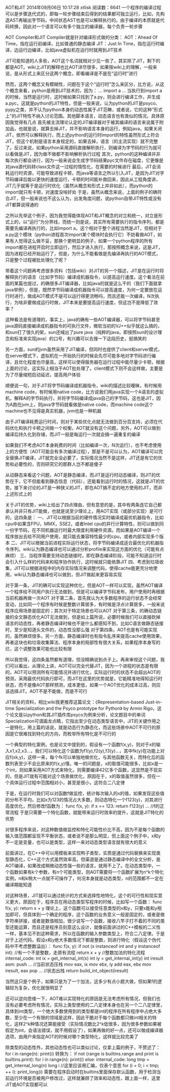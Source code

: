 AOT和JIT
2014年09月06日 10:17:28 xtlisk 阅读数：6641
一个程序的编译过程可以是步骤迭代式的，即每一轮步骤结束后得到的结果都可独立运行，比如，先构造AST再输出字节码，中间状态AST也是可以解释执行的。由于编译的本质就是代码转换，因此对一个语言可以有多个独立的编译器，每个负责一轮步骤 

AOT Compiler和JIT Compiler就是针对编译形式做的分类： 
AOT：Ahead Of Time，指在运行前编译，比如普通的静态编译 
JIT：Just In Time，指在运行时编译，边运行边编译，比如java虚拟机在运行时就用到JIT技术 

JIT可能知道的人多些，AOT这个名词就相对少见一些了，其实除了JIT，剩下的都是AOT。wiki上JIT的解释也比AOT详尽很多，如果按wiki上的理解，一般来说，是从形式上来区分这两个概念，即看编译是不是在“运行时”进行 

然而，这两个概念又有模糊性，问题在于这个“运行时”怎么来区分，比方说，从这个概念来看，python是用到JIT技术的，因为： 
... 
import a 
... 
当执行到import a的时候，当然是运行时，这时候如果只找到了a.py，则会进行编译工作，并生成a.pyc，这就是python的JIT特性，但是一般来说，认为python的JIT是psyco、pypy之类，并不认为python本身的动态性属于JIT范畴，或者说，它的这种“形式上”的JIT特性不纳入讨论范围。其他脚本语言，动态语言也有类似的情况。具体原因我觉得有几点 
首先被主流理论认定的JIT编译器对于被其编译的语言来说属于附加品，也就是说，就算去掉JIT，并不影响语言本身的运行，例如java，如果关闭JIT，依然可以解释执行，而上述python的运行时import的特性虽然形式上符合JIT，但这个机制是语言本身规定的，如果去掉，语言（的主流实现）就不完整了。反过来说，如果python采用源码直接解析执行，则编译为字节码的行为就可以看做是JIT，因为做不做都不影响解析执行过程 
其次，python的这种编译并非每次执行都会进行，因为一般来说会生成字节码结果pyc文件存在磁盘，它更像是对java源代码转class文件这一过程的惰性化，在需要的时候进行 
最后，JIT会消耗运行时资源，可能导致进程卡顿，而java等语言之所以引入JIT，是因为JIT对字节码编译后能以更快的速度运行，卡顿的时间能补救回来，因此从工程角度讲，JIT几乎就等于是运行时优化（虽然从概念和形式上并非如此），而python的import就只有卡顿，对速度没啥好处 
于是，虽然从概念来说，上面的例子的确符合JIT，但一般来说也不这么认为，出发角度问题，说python自带JIT特性或没有JIT都算说得通的 

之所以先举这个例子，因为我觉得能体现AOT和JIT概念的对立和统一，对立是形式上的，以“运行”为分界线，而统一则是说，其实所有需要执行的指令序列，都是需要先编译再执行的，比如import a，这个相对于整个进程当然是JIT，但相对于a.py这个模块（python进程首次import某个模块时会执行它）不妨看做AOT，如果有人觉得这么做不妥，那换个更明显的例子，如果一个python程序的所有import都在进程开启时立即运行，然后才进入执行，那按照概念来说，这是JIT，因为进程已经开始运行了，但是，为什么不能看做是先编译再执行的AOT模式，只是整个过程被批处理化了呢？ 

带着这个问题再考虑很多资料（包括wiki）对JIT的另一个描述，JIT是在运行时将解释执行的语言（比如字节码）编译成机器指令，以提高运行速度。这个看法在前面的某篇也提过，的确很多JIT编译器，比如java的就是这么干的（我们下面就拿java举例），但是，既然字节码编译成机器指令可以提高速度，为何一定要放在运行时进行，做成AOT模式不是可以运行得更流畅吗，而且还能一次编译，N次执行，为啥非要做成运行时做，JIT本来是要提高运行速度，但这岂不是降低了效率？ 

这种看法是有道理的，事实上，java的确有一些AOT编译器，可以将字节码甚至java源码直接编译成机器指令的可执行文件，微软当初的VJ++似乎就这么搞的，和sun打了很久的架，sun还喊出了pure java（纯粹的java，即按照sun的设计理念和标准来实现java）的口号，有兴趣可以去搜一下这段历史，挺搞笑的 

另一方面，sun的jvm虽然采用了JIT编译，但同时也提供了client和server模式，在server模式下，虚拟机在一开始执行的时候会先尽可能多地对字节码进行编译，且优化程度也尽量高，这样可以使得服务器在运行过程中能尽量少卡顿，根据上面的讨论，这实际上相当于AOT批处理了。client模式下则不会这样做，主要是为了尽量缩短启动延迟，提高用户体验 

顺便说一句，对于JIT将字节码编译成机器指令，wiki的描述比较暧昧，有时候用machine code，有时候用native code，比方说我们用java实现一个A语言的虚拟机，解释A的字节码执行，并将字节码编译成java自己的字节码，这也是JIT，因为A跑在jvm上，则java字节码就看做是native code，而machine code这个machine也不见得是真实机器，jvm也是一种机器 

由于JIT编译耗费运行时间，则对于某些优化点就无法做到百分百支持，必须在代码优化和执行卡顿之间做一个权衡，AOT就没有这个问题，另外，AOT可以做到编译后持久化到存储，而JIT一般是每运行一次就会搞一遍重复的编译

如果我们不考虑AOT本身耗费的时间（比如编译一次，N次运行），也不考虑使用上的方便性（AOT可能会有多次编译过程），那是不是可以认为，AOT编译可以完全替换JIT编译，JIT就完全没必要了，实际情况当然不是这样，JIT还是有它的优势和必要性的，否则研究它的那群人岂不都是傻子 

从动静态来看这个问题，AOT是静态编译，而JIT是运行时动态编译，则JIT的优势在于，它不但能看到静态信息（代码），还能看到运行时的情况，这就是JIT的优势。接下来讨论的JIT是一种狭义的JIT，即在AOT搞不定的地方使用的JIT，而非上述形式上的 

关于JIT的优势，wiki上给出了四点理由，但有意思的是，其中有两条连它自己都承认并非只有JIT能做，也就是说至少理论上，用AOT实现（或部分实现）是可行的，这四条是： 
一、JIT可以根据当前的硬件情况实时编译成最优机器指令，比如cpu中如果含FPU，MMX，SSE2，或者Intel cpu的并行计算特性，则可以做到同一份字节码，在不同机器运行时最大限度利用硬件资源。而如果是AOT编译一个程序放出去给不同用户使用，就只能去兼容特性最少的cpu，或者内部实现多个版本 
二、JIT可以根据当前进程实际运行状态，将字节码编译成适合最优化的机器指令序列。wiki认为静态编译也可以通过分析profile来实现这方面的优化（可能有点麻烦） 
三、当程序需要支持动态链接时，即在静态编译阶段，可能不知道运行时会引入什么样的代码来和程序协作执行，这时候就只能依靠JIT 
四、考虑到垃圾收集，JIT可以根据进程中的内存实际情况来调整代码，使得cache能更充分地使用，wiki认为静态编译也可以做到，但JIT做起来更容易实现 

对于第一条，JIT的确可以实现这种优化，但是AOT一样可以实现，虽然AOT编译一个程序给不同用户执行无法做到，但是可以编译字节码发布，用户使用时再根据当前机器再做一次AOT 
对于第二条，首先我认为大多数程序的运行状态不会经常变动，比如同一个程序有时候是整数计算居多，有时候是浮点计算居多，一般来说程序应用场景是固定的；其次对于特定场景也可以AOT 
对于第三条，的确动态链接的全文静态优化AOT无法做到，但是如上篇所说，必要时候我们可以直接砍掉语言的动态性，再者静态编译时候也不是什么都感知不到，比如C语言做静态链接时，至少是知道头文件的，动态性没那么强 
对于第四条，AOT也是有可能实现的，虽然麻烦很多。另一方面，静态编译时也有指令乱序来提高cache使用效果，再者这块也和垃圾收集算法、程序本身的局部性有很大关系，如果程序本身写的烂，这个调整效果可能也比较有限 

所以我觉得，这四条虽然都有道理，但没精确说到点子上。再来审视这个问题，我们可以看出，从理论上讲，AOT可以完全代替JIT，因为一个进程的状态是有限的，AOT可以预测所有可能情况并进行优化，实际运行时的状态不会超出AOT的预测，采用最优代码执行即可，而JIT在这里的优势就是，它能精准地得知运行时状态，而不是像AOT那样预测，成本更低，如果一个AOT优化的成本过高，则应该选择JIT。AOT不是不能做，而是不可行 

JIT相关的资料，相比wiki我更推荐这篇论文：《Representation-based Just-in-time Specialization and the Psyco prototype for Python》 by Armin Rigo，这个论文是以python和其JIT插件库psyco为例来分析，论文题目中的单词Specialization可谓画龙点睛，它指出至少在动态类型语言中，JIT的关键作用之一是特化，用上篇的话说，就是动态行为静态化，而这些场景中AOT不可行的原因是它很难找到特化的方向，而枚举所有特化是不可行的 

一个典型的特化案例，也是论文中提到的，假设有一个函数f(x,y)，则对于x的输入x1,x2,x3...，我们可以特化这个函数为f1(y),f2(y),f3(y)...，其中fk(y)在功能上对应f(xk,y)，这样一来，每个fk可以单独地做优化，与其他函数无关，而特化后的函数列表至少不会比原来的f(x,y)慢。唯一的问题是，x的取值可能很多，比如x是一个int，则如果采用AOT方式来特化，则需要编译42亿多个函数，这显然是不现实的，但是JIT就有可能对这个场景做优化，原因在于，x的取值虽然很多，但在一个具体运行过程中范围相对小，甚至是很小，这符合二八定律 

于是，在运行时我们可以对函数f做监控，统计每次输入的x的值，如果发现这些值的分布不平均，比如x为123的情况占大多数，则动态特化一个f123(y)，对其进行高度优化，然后修改f函数为： 
func f(x, y): 
    if x == 123: 
        return f123(y) 
    ... //f的正常流程 
于是只需要一个特化函数，就能带来运行时效率的提升，这就是JIT特化的优势 

对很多程序来说，对这种数值做监控和特化可能性价比不高，因为不是每个函数的输入值范围都呈现不平衡状态，或者说不是那么明显，但上面这个例子中，x和y不一定是变量，也可以是类型，这样一来对动态类型语言就有很大的意义 

前面讲过，在C++中可以用模板来实现鸭子类型，实质是通过代码替换来实现类型静态化，C++这个方式虽然效率高，但渠道是通过静态编译中的全文分析，是AOT编译，如果改成稍微动态性强一些的语言，就用不上了。在动态类型中，一个函数如果有k个参数，有n个可能类型，则AOT需要将一个函数扩展为n^k个特化实例，n和k稍大一点就不可操作了，何况本身就是动态类型，n的范围都不一定在编译期能知道 

对这种场景，JIT就可以通过统计的方式来选择性地特化，这个的可行性和现实意义更大，原因在于，程序员在用动态类型写程序的时候，比如写一个函数： 
func f(x, y): 
    return x + y 
理论上，这个函数可以接受任意类型的x和y，只要x能和y相加即可，但具体到一个确定的程序，这个函数的业务意义一般是固定的，或者是做字符串拼接，或者是数值相加，很少说写一个函数，接收八竿子打不着的不同的类型还能运算，而且还是程序员刻意这么设计，就像前面讲过的C++模板的二义性一样，基本见不到这种需求，所以在函数的输入参数类型上，符合二八定律。于是对于上述代码，假设x和y绝大多数情况下都是整数，则进行特化（假设这个伪代码中不考虑整数溢出）： 
func f(x, y): 
    if not (x instanceof int and y instanceof int): 
        //有一个不是整数，走原有流程 
        return x + y 
    //整数加法的特化流程 
    internal_code: 
        int ix = get_internal_int(x) 
        int iy = get_internal_int(y) 
        int iresult 
        asm: 
            push ... //当前状态压栈 
            mov eax, ix 
            mov ebx, iy 
            add eax, ebx 
            mov iresult, eax 
            pop ... //状态出栈 
        return build_int_object(iresult)
 
当然这只是个例子，如果只是为了一个加法，这多少有点小题大做，但如果f的逻辑较为复杂，优化就很明显了 

还可以逆向思维一下，AOT难以实现特化的原因是无法考虑所有情况，但我们也没有必要考虑所有情况，实际上类型使用的二八定律本身也在另一个二八定律里，具体到int类型，一个绝大多数使用到的类型都是int的程序在所有程序中占绝大多数，至少在一个有限的领域是这样，因此干脆对于每个函数都只做int相关的特化，这样2^k种情况还算能接受（实际情况数比2^k低很多，因为很多参数如果被假定为int，会语法错误，就不用假设了），如果再做的好一点，还可以做成编译器选项，由用户来指定AOT的时候对哪个类型特化，这样就比较完美了 

除类型的动态性外，其他动态性也可以类似讨论，仅拿上篇的例子，不赘述了： 
for i in range(n): 
    print(i) 
转换为： 
if not (range is builtins.range and print is builtins.print): 
    for i in range(n): 
        print(i) 
else: 
    internal_code: 
        long tmp = get_internal_long(n) 
        long i 
        //这里应该用汇编，仅表个意思 
        for (i = 0; i < tmp; ++ i): 
            print_long(i) 
需要在程序启动时在builtins里面保存默认函数，用于检测当前运行环境是否被用户修改过，这样就兼顾了效率和动态性，跟上面一样，这里JIT或AOT实现都可以